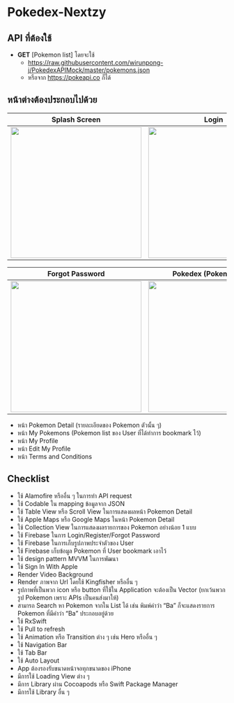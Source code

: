 # Pokedex-Nextzy

## API ที่ต้องใช้

- **GET** [Pokemon list] โดยจะใช้
  - https://raw.githubusercontent.com/wirunpong-j/PokedexAPIMock/master/pokemons.json 
  - หรือจาก https://pokeapi.co ก็ได้

## หน้าต่างต้องประกอบไปด้วย

|                        Splash Screen                         |                            Login                             |                           Register                           |
| :----------------------------------------------------------: | :----------------------------------------------------------: | :----------------------------------------------------------: |
| <img src="https://raw.githubusercontent.com/wirunpong-j/Pokedex-Nextzy/master/Resource/splashscreen.gif" width="300"> | <img src="https://raw.githubusercontent.com/wirunpong-j/Pokedex-Nextzy/master/Resource/splashscreen.gif" width="300"> | <img src="https://raw.githubusercontent.com/wirunpong-j/Pokedex-Nextzy/master/Resource/splashscreen.gif" width="300"> |



|                       Forgot Password                        |                    Pokedex (Pokemon List)                    |                        Search Pokemon                        |
| :----------------------------------------------------------: | :----------------------------------------------------------: | :----------------------------------------------------------: |
| <img src="https://raw.githubusercontent.com/wirunpong-j/Pokedex-Nextzy/master/Resource/splashscreen.gif" width="300"> | <img src="https://raw.githubusercontent.com/wirunpong-j/Pokedex-Nextzy/master/Resource/splashscreen.gif" width="300"> | <img src="https://raw.githubusercontent.com/wirunpong-j/Pokedex-Nextzy/master/Resource/splashscreen.gif" width="300"> |



- หน้า Pokemon Detail (รายละเอียดของ Pokemon ตัวนั้น ๆ)
- หน้า My Pokemons (Pokemon list ของ User ที่ได้ทำการ bookmark ไว้)
- หน้า My Profile
- หน้า Edit My Profile
- หน้า Terms and Conditions

##  Checklist

- ใช้ Alamofire หรืออื่น ๆ ในการทำ API request
- ใช้ Codable ใน mapping ข้อมูลจาก JSON
- ใช้ Table View หรือ Scroll View ในการแสดงผลหน้า Pokemon Detail
- ใช้ Apple Maps หรือ Google Maps ในหน้า Pokemon Detail
- ใช้ Collection View ในการแสดงผลรายการของ Pokemon อย่างน้อย 1 แบบ
- ใช้ Firebase ในการ Login/Register/Forgot Password
- ใช้ Firebase ในการเก็บรูปภาพประจำตัวของ User
- ใช้ Firebase เก็บข้อมูล Pokemon ที่ User bookmark เอาไว้
- ใช้ design pattern MVVM ในการพัฒนา
- ใช้ Sign In With Apple
- Render Video Background
- Render ภาพจาก Url โดยใช้ Kingfisher หรืออื่น ๆ
- รูปภาพที่เป็นพวก icon หรือ button ที่ใช้ใน Application จะต้องเป็น Vector (ยกเว้นพวกรูป Pokemon เพราะ APIs เป็นคนส่งมาให้)
- สามารถ Search หา Pokemon จากใน List ได้ เช่น พิมพ์คำว่า “Ba” ก็จะแสดงรายการ Pokemon ที่มีคำว่า “Ba” ประกอบอยู่ด้วย
- ใช้ RxSwift
- ใช้ Pull to refresh
- ใช้ Animation หรือ Transition ต่าง ๆ เช่น Hero หรืออื่น ๆ
- ใช้ Navigation Bar
- ใช้ Tab Bar
- ใช้ Auto Layout
- App ต้องรองรับขนาดหน้าจอทุกขนาดของ iPhone
- มีการใช้ Loading View ต่าง ๆ
- มีการ Library ผ่าน Cocoapods หรือ Swift Package Manager
- มีการใช้ Library อื่น ๆ
